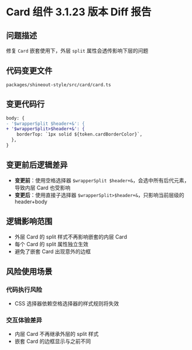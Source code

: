 # Card 组件 3.1.23 版本 Diff 报告

## 问题描述
修复 `Card` 嵌套使用下，外层 `split` 属性会透传影响下层的问题

## 代码变更文件
`packages/shineout-style/src/card/card.ts`

## 变更代码行
```diff
body: {
- '$wrapperSplit $header+&': {
+ '$wrapperSplit>$header+&': {
    borderTop: `1px solid ${token.cardBorderColor}`,
  },
}
```

## 变更前后逻辑差异
- **变更前**：使用空格选择器 `$wrapperSplit $header+&`，会选中所有后代元素，导致内层 Card 也受影响
- **变更后**：使用直接子选择器 `$wrapperSplit>$header+&`，只影响当前层级的 header+body

## 逻辑影响范围
- 外层 Card 的 split 样式不再影响嵌套的内层 Card
- 每个 Card 的 split 属性独立生效
- 避免了嵌套 Card 出现意外的边框

## 风险使用场景

### 代码执行风险
- CSS 选择器依赖空格选择器的样式规则将失效

### 交互体验差异
- 内层 Card 不再继承外层的 split 样式
- 嵌套 Card 的边框显示与之前不同